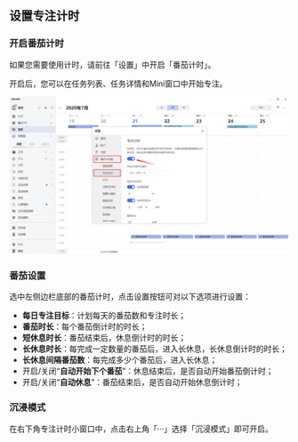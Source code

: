 ## 设置专注计时

### 开启番茄计时
如果您需要使用计时，请前往「设置」中开启「番茄计时」。

开启后，您可以在任务列表、任务详情和Mini窗口中开始专注。

![images35](../../images/windows/50.png)


### 番茄设置

选中左侧边栏底部的番茄计时，点击设置按钮可对以下选项进行设置：

* **每日专注目标**：计划每天的番茄数和专注时长；
* **番茄时长**：每个番茄倒计时的时长；
* **短休息时长**：番茄结束后，休息倒计时的时长；
* **长休息时长**：每完成一定数量的番茄后，进入长休息，长休息倒计时的时长；
* **长休息间隔番茄数**：每完成多少个番茄后，进入长休息；
* 开启/关闭“**自动开始下个番茄**”：休息结束后，是否自动开始番茄倒计时；
* 开启/关闭“**自动休息**”：番茄结束后，是否自动开始休息倒计时；

### 沉浸模式
在右下角专注计时小窗口中，点击右上角「···」选择「沉浸模式」即可开启。